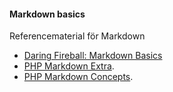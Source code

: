 #### Markdown basics

Referencematerial för Markdown

* [Daring Fireball: Markdown Basics](https://daringfireball.net/projects/markdown/basics)
* [PHP Markdown Extra](https://michelf.ca/projects/php-markdown/extra/).
* [PHP Markdown Concepts](https://michelf.ca/projects/php-markdown/concepts/).
